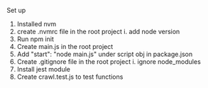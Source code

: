 Set up
1. Installed nvm
2. create .nvmrc file in the root project
    i. add node version 
3. Run npm init
4. Create main.js in the root project
5. Add "start": "node main.js" under script obj in package.json
6. Create .gitignore file in the root project
    i. ignore node_modules
7. Install jest module
8. Create crawl.test.js to test functions
